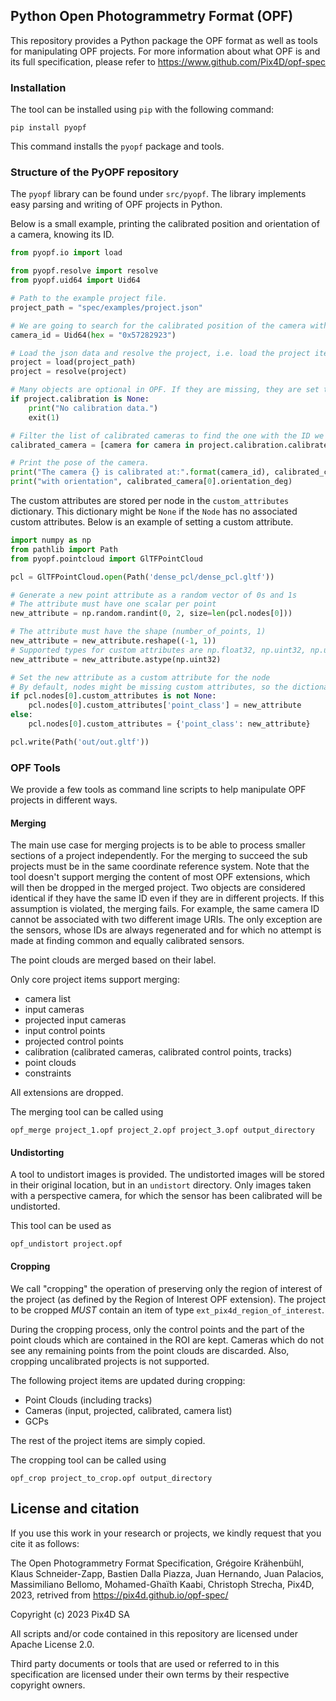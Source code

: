 ## Python Open Photogrammetry Format (OPF)

This repository provides a Python package the OPF format as well as tools for manipulating OPF projects.
For more information about what OPF is and its full specification, please refer to https://www.github.com/Pix4D/opf-spec

### Installation

The tool can be installed using `pip` with the following command:

```shell
pip install pyopf
```

This command installs the `pyopf` package and tools.


### Structure of the PyOPF repository

The `pyopf` library can be found under `src/pyopf`. The library implements easy parsing and writing of OPF projects in Python.

Below is a small example, printing the calibrated position and orientation of a camera, knowing its ID.

```python
from pyopf.io import load

from pyopf.resolve import resolve
from pyopf.uid64 import Uid64

# Path to the example project file.
project_path = "spec/examples/project.json"

# We are going to search for the calibrated position of the camera with this ID
camera_id = Uid64(hex = "0x57282923")

# Load the json data and resolve the project, i.e. load the project items as named attributes.
project = load(project_path)
project = resolve(project)

# Many objects are optional in OPF. If they are missing, they are set to None.
if project.calibration is None:
    print("No calibration data.")
    exit(1)

# Filter the list of calibrated cameras to find the one with the ID we are looking for.
calibrated_camera = [camera for camera in project.calibration.calibrated_cameras.cameras if camera.id == camera_id]

# Print the pose of the camera.
print("The camera {} is calibrated at:".format(camera_id), calibrated_camera[0].position)
print("with orientation", calibrated_camera[0].orientation_deg)
```

The custom attributes are stored per node in the `custom_attributes` dictionary. This dictionary might be `None` if
the `Node` has no associated custom attributes. Below is an example of setting a custom attribute.

```python
import numpy as np
from pathlib import Path
from pyopf.pointcloud import GlTFPointCloud

pcl = GlTFPointCloud.open(Path('dense_pcl/dense_pcl.gltf'))

# Generate a new point attribute as a random vector of 0s and 1s
# The attribute must have one scalar per point
new_attribute = np.random.randint(0, 2, size=len(pcl.nodes[0]))

# The attribute must have the shape (number_of_points, 1)
new_attribute = new_attribute.reshape((-1, 1))
# Supported types for custom attributes are np.float32, np.uint32, np.uint16, np.uint8
new_attribute = new_attribute.astype(np.uint32)

# Set the new attribute as a custom attribute for the node
# By default, nodes might be missing custom attributes, so the dictionary might have to be created
if pcl.nodes[0].custom_attributes is not None:
    pcl.nodes[0].custom_attributes['point_class'] = new_attribute
else:
    pcl.nodes[0].custom_attributes = {'point_class': new_attribute}

pcl.write(Path('out/out.gltf'))
```

### OPF Tools

We provide a few tools as command line scripts to help manipulate OPF projects in different ways.

#### Merging

The main use case for merging projects is to be able to process smaller sections of a project independently.
For the merging to succeed the sub projects must be in the same coordinate reference system. Note that the tool doesn't support merging the content of most OPF extensions, which will then be dropped in the merged project.
Two objects are considered identical if they have the same ID even if they are in different projects. If this assumption is violated, the merging fails. For example, the same camera ID cannot be associated with two different image URIs.
The only exception are the sensors, whose IDs are always regenerated and for which no attempt is made at finding common and equally calibrated sensors.

The point clouds are merged based on their label.

Only core project items support merging:
* camera list
* input cameras
* projected input cameras
* input control points
* projected control points
* calibration (calibrated cameras, calibrated control points, tracks)
* point clouds
* constraints

All extensions are dropped.

The merging tool can be called using

`opf_merge project_1.opf project_2.opf project_3.opf output_directory`


#### Undistorting

A tool to undistort images is provided. The undistorted images will be stored in their original location, but in an `undistort` directory. Only images taken with a perspective camera, for which the sensor has been calibrated will be undistorted.

This tool can be used as

`opf_undistort project.opf`

#### Cropping

We call "cropping" the operation of preserving only the region of interest of the project (as defined by the Region of
Interest OPF extension).
The project to be cropped *MUST* contain an item of type `ext_pix4d_region_of_interest`.

During the cropping process, only the control points and the part of the point clouds which are contained in the ROI are kept.
Cameras which do not see any remaining points from the point clouds are discarded.
Also, cropping uncalibrated projects is not supported.

The following project items are updated during cropping:
* Point Clouds (including tracks)
* Cameras (input, projected, calibrated, camera list)
* GCPs

The rest of the project items are simply copied.

The cropping tool can be called using

`opf_crop project_to_crop.opf output_directory`

## License and citation

If you use this work in your research or projects, we kindly request that you cite it as follows:

The Open Photogrammetry Format Specification, Grégoire Krähenbühl, Klaus Schneider-Zapp, Bastien Dalla Piazza, Juan Hernando, Juan Palacios, Massimiliano Bellomo, Mohamed-Ghaïth Kaabi, Christoph Strecha, Pix4D, 2023, retrived from https://pix4d.github.io/opf-spec/

Copyright (c) 2023 Pix4D SA

All scripts and/or code contained in this repository are licensed under Apache License 2.0.

Third party documents or tools that are used or referred to in this specification are licensed under their own terms by their respective copyright owners.
